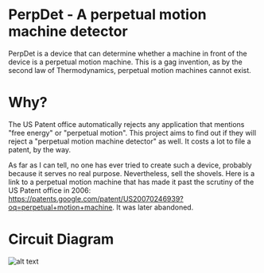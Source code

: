# PerpDet - A perpetual motion machine detector

PerpDet is a device that can determine whether a machine in front of the device is a perpetual motion machine. This is a gag invention, as by the second law of Thermodynamics, perpetual motion machines cannot exist.

# Why?

The US Patent office automatically rejects any application that mentions "free energy" or "perpetual motion". This project aims to find out if they will reject a "perpetual motion machine detector" as well. It costs a lot to file a patent, by the way.

As far as I can tell, no one has ever tried to create such a device, probably because it serves no real purpose. Nevertheless, sell the shovels. Here is a link to a perpetual motion machine that has made it past the scrutiny of the US Patent office in 2006: https://patents.google.com/patent/US20070246939?oq=perpetual+motion+machine. It was later abandoned.

# Circuit Diagram

![alt text](https://github.com/liben002/perpetual-motion-machine-detector/blob/master/resources/perpetual_motion_machine_circuit.png?raw=true)